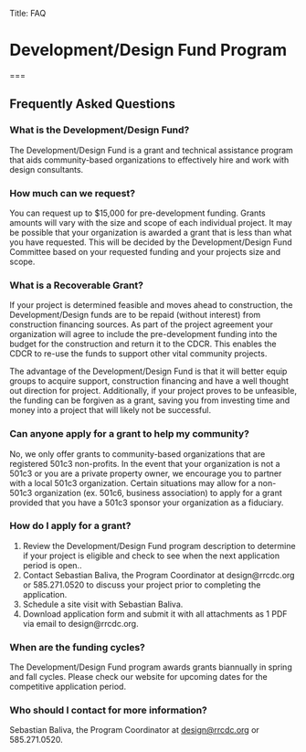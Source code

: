 Title: FAQ



# Development/Design Fund Program
===
## Frequently Asked Questions
### What is the Development/Design Fund?
The Development/Design Fund is a grant and technical assistance program that 
aids community-based organizations to effectively hire and work with design 
consultants.<br /> 

### How much can we request? 
You can request up to $15,000 for pre-development funding. Grants amounts will 
vary with the size and scope of each individual project. It may be possible 
that your organization is awarded a grant that is less than what you have 
requested. This will be decided by the Development/Design Fund Committee based 
on your requested funding and your projects size and scope.<br /> 

### What is a Recoverable Grant? 
If your project is determined feasible and moves ahead to construction, the 
Development/Design funds are to be repaid (without interest) from construction 
financing sources. As part of the project agreement your organization will 
agree to include the pre-development funding into the budget for the 
construction and return it to the CDCR. This enables the CDCR to re-use the 
funds to support other vital community projects.<br />

The advantage of the Development/Design Fund is that it will better equip 
groups to acquire support, construction financing and have a well thought out 
direction for project. Additionally, if your project proves to be unfeasible, 
the funding can be forgiven as a grant, saving you from investing time and 
money into a project that will likely not be successful.<br />

### Can anyone apply for a grant to help my community? 
No, we only offer grants to community-based organizations that are registered 
501c3 non-profits. In the event that your organization is not a 501c3 or you 
are a private property owner, we encourage you to partner with a local 501c3 
organization. Certain situations may allow for a non-501c3 organization (ex. 
501c6, business association) to apply for a grant provided that you have a 
501c3 sponsor your organization as a fiduciary.<br />


### How do I apply for a grant?
<ol>
    <li>Review the Development/Design Fund program description to determine if 
    your project is eligible and check to see when the next application period 
    is open..</li>
    <li>Contact Sebastian Baliva, the Program Coordinator at design@rrcdc.org 
    or 585.271.0520 to discuss your project prior to completing the 
    application.</li>
    <li>Schedule a site visit with Sebastian Baliva.</li>
    <li>Download application form and submit it with all attachments as 1 PDF 
    via email to design@rrcdc.org.</li>
</ol>

### When are the funding cycles? 
The Development/Design Fund program awards grants biannually in spring and fall
cycles. Please check our website for upcoming dates for the competitive 
application period.<br />

### Who should I contact for more information?  
Sebastian Baliva, the Program Coordinator at design@rrcdc.org or 585.271.0520.

